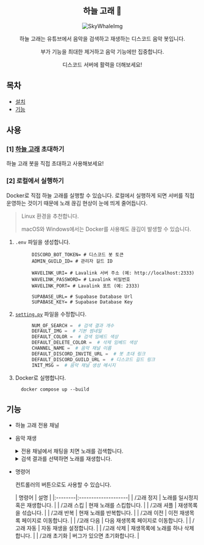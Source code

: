<div align="center">

## 하늘 고래 🐳

![SkyWhaleImg](https://cdn.discordapp.com/attachments/963347486720798770/964030664640954388/unknown.png?ex=6629e685&is=66289505&hm=c05717545fc030581e57ee07cf88c4f17c840ce1116936a6bb974d95339f2bf9&)

하늘 고래는 유튜브에서 음악을 검색하고 재생하는 디스코드 음악 봇입니다.

부가 기능을 최대한 제거하고 음악 기능에만 집중합니다.

디스코드 서버에 활력을 더해보세요!

</div>

## 목차

- [설치](#설치)
- [기능](#기능)

## 사용

### [1] [하늘 고래](https://discord.gg/T92wcQuznv) 초대하기

하늘 고래 봇을 직접 초대하고 사용해보세요!

### [2] 로컬에서 실행하기

Docker로 직접 하늘 고래를 실행할 수 있습니다.
로컬에서 실행하게 되면 서버를 직접 운영하는 것이기 때문에 노래 끊김 현상이 눈에 띄게 줄어듭니다.

> Linux 환경을 추천합니다.
>
> macOS와 Windows에서는 Docker를 사용해도 끊김이 발생할 수 있습니다.

1. `.env` 파일을 생성합니다.

   ```shell
		 DISCORD_BOT_TOKEN= # 디스코드 봇 토큰
		 ADMIN_GUILD_ID= # 관리자 길드 ID
	 
		 WAVELINK_URI= # Lavalink 서버 주소 (예: http://localhost:2333)
		 WAVELINK_PASSWORD= # Lavalink 비밀번호
		 WAVELINK_PORT= # Lavalink 포트 (예: 2333)
	 
		 SUPABASE_URL= # Supabase Database Url
		 SUPABASE_KEY= # Supabase Database Key
	 ```

1. [`setting.py`](./setting.py) 파일을 수정합니다.

   ```python
		 NUM_OF_SEARCH =  # 검색 결과 개수
		 DEFAULT_IMG =  # 기본 썸네일
		 DEFAULT_COLOR =  # 검색 임베드 색상
		 DEFAULT_DELETE_COLOR =  # 삭제 임베드 색상
		 CHANNEL_NAME =  # 음악 채널 이름
		 DEFAULT_DISCORD_INVITE_URL =  # 봇 초대 링크
		 DEFAULT_DISCORD_GUILD_URL =  # 디스코드 길드 링크
		 INIT_MSG =  # 음악 채널 생성 메시지
	 ```

1. Docker로 실행합니다.

   ```shell
	 docker compose up --build
	 ```

## 기능

- 하늘 고래 전용 채널
- 음악 재생
  <details>
    <summary>전용 채널에서 채팅을 치면 노래를 검색합니다.</summary>

  ![search](asset/search.png)

  </details>

  <details>
    <summary>검색 결과를 선택하면 노래를 재생합니다.</summary>

  ![play](asset/play.png)

  </details>

- 명령어

  컨트롤러의 버튼으로도 사용할 수 있습니다.

  | 명령어     | 설명                  |
        	|:--------|:--------------------|
  | /고래 정지  | 노래를 일시정지 혹은 재생합니다.  |
  | /고래 스킵  | 현재 노래를 스킵합니다.       |
  | /고래 셔플  | 재생목록을 섞습니다.         |
  | /고래 반복  | 현재 노래를 반복합니다.       |
  | /고래 이전  | 이전 재생목록 페이지로 이동합니다. |
  | /고래 다음  | 다음 재생목록 페이지로 이동합니다. |
  | /고래 자동  | 자동 재생을 설정합니다.       |
  | /고래 삭제  | 재생목록에 노래를 하나 삭제합니다. |
  | /고래 초기화 | 버그가 있으면 초기화합니다.     |
